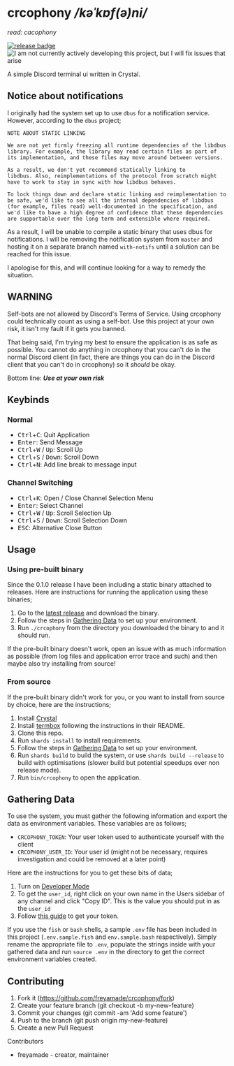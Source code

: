 # crcophony */kəˈkɒf(ə)ni/*
*read: cacophony*

[![release badge](https://img.shields.io/github/tag-date/freyamade/crcophony.svg?label=version&style=flat-square)](https://github.com/freyamade/crcophony/releases/latest)
![I am not currently actively developing this project, but I will fix issues that arise](https://img.shields.io/badge/status-fixes--only-blue.svg?style=flat-square)

A simple Discord terminal ui written in Crystal.

## Notice about notifications
I originally had the system set up to use `dbus` for a notification service.
However, according to the `dbus` project;
```
NOTE ABOUT STATIC LINKING

We are not yet firmly freezing all runtime dependencies of the libdbus
library. For example, the library may read certain files as part of
its implementation, and these files may move around between versions.

As a result, we don't yet recommend statically linking to
libdbus. Also, reimplementations of the protocol from scratch might
have to work to stay in sync with how libdbus behaves.

To lock things down and declare static linking and reimplementation to
be safe, we'd like to see all the internal dependencies of libdbus
(for example, files read) well-documented in the specification, and
we'd like to have a high degree of confidence that these dependencies
are supportable over the long term and extensible where required.
```

As a result, I will be unable to compile a static binary that uses dbus for notifications.
I will be removing the notification system from `master` and hosting it on a separate branch named `with-notifs` until a solution can be reached for this issue.

I apologise for this, and will continue looking for a way to remedy the situation.

## WARNING
Self-bots are not allowed by Discord's Terms of Service.
Using crcophony could technically count as using a self-bot.
Use this project at your own risk, it isn't my fault if it gets you banned.

That being said, I'm trying my best to ensure the application is as safe as possible.
You cannot do anything in crcophony that you can't do in the normal Discord client (in fact, there are things you can do in the Discord client that you can't do in crcophony) so it *should* be okay.

Bottom line: ***Use at your own risk***

## Keybinds
### Normal
- <kbd>Ctrl</kbd>+<kbd>C</kbd>: Quit Application
- <kbd>Enter</kbd>: Send Message
- <kbd>Ctrl</kbd>+<kbd>W</kbd> / <kbd>Up</kbd>: Scroll Up
- <kbd>Ctrl</kbd>+<kbd>S</kbd> / <kbd>Down</kbd>: Scroll Down
- <kbd>Ctrl</kbd>+<kbd>N</kbd>: Add line break to message input

### Channel Switching
- <kbd>Ctrl</kbd>+<kbd>K</kbd>: Open / Close Channel Selection Menu
- <kbd>Enter</kbd>: Select Channel
- <kbd>Ctrl</kbd>+<kbd>W</kbd> / <kbd>Up</kbd>: Scroll Selection Up
- <kbd>Ctrl</kbd>+<kbd>S</kbd> / <kbd>Down</kbd>: Scroll Selection Down
- <kbd>ESC</kbd>: Alternative Close Button

## Usage

### Using pre-built binary
Since the 0.1.0 release I have been including a static binary attached to releases. Here are instructions for running the application using these binaries;

1. Go to the [latest release](https://github.com/freyamade/crcophony/releases/latest) and download the binary.
2. Follow the steps in [Gathering Data](#gathering-data) to set up your environment.
3. Run `./crcophony` from the directory you downloaded the binary to and it should run.

If the pre-built binary doesn't work, open an issue with as much information as possible (from log files and application error trace and such) and then maybe also try installing from source!

### From source
If the pre-built binary didn't work for you, or you want to install from source by choice, here are the instructions;

1. Install [Crystal](https://crystal-lang.org/reference/installation/)
2. Install [termbox](https://github.com/nsf/termbox) following the instructions in their README.
3. Clone this repo.
4. Run `shards install` to install requirements.
5. Follow the steps in [Gathering Data](#gathering-data) to set up your environment.
6. Run `shards build` to build the system, or use `shards build --release` to build with optimisations (slower build but potential speedups over non release mode).
7. Run `bin/crcophony` to open the application.

## Gathering Data
To use the system, you must gather the following information and export the data as environment variables.
These variables are as follows;

- `CRCOPHONY_TOKEN`: Your user token used to authenticate yourself with the client
- `CRCOPHONY_USER_ID`: Your user id (might not be necessary, requires investigation and could be removed at a later point)

Here are the instructions for you to get these bits of data;
1. Turn on [Developer Mode](https://discordia.me/developer-mode)
3. To get the `user_id`, right click on your own name in the Users sidebar of any channel and click "Copy ID". This is the value you should put in as the `user_id`
4. Follow [this guide](https://discordhelp.net/discord-token) to get your token.

If you use the `fish` or `bash` shells, a sample `.env` file has been included in this project (`.env.sample.fish` and `env.sample.bash` respectively).
Simply rename the appropriate file to `.env`, populate the strings inside with your gathered data and run `source .env` in the directory to get the correct environment variables created.

## Contributing

1. Fork it (https://github.com/freyamade/crcophony/fork)
2. Create your feature branch (git checkout -b my-new-feature)
3. Commit your changes (git commit -am 'Add some feature')
4. Push to the branch (git push origin my-new-feature)
5. Create a new Pull Request

Contributors

- freyamade - creator, maintainer
